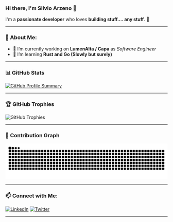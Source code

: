 ### Hi there, I'm Silvio Arzeno 👋

I'm a **passionate developer** who loves **building stuff.... any stuff**. 🚀

---

### 🚀 About Me:
- 🔭 I’m currently working on **LumenAlta / Capa** as *Software Engineer*
- 🌱 I’m learning **Rust and Go (Slowly but surely)**

---

### 📊 GitHub Stats


[![GitHub Profile Summary](https://github-profile-summary-cards.vercel.app/api/cards/profile-details?username=SilvioArzeno&theme=tokyonight)](https://github.com/SilvioArzeno)

---

### 🏆 GitHub Trophies
![GitHub Trophies](https://github-profile-trophy.vercel.app/?username=SilvioArzeno&theme=radical&no-frame=true&margin-w=15)

---

### 🐍 Contribution Graph
![Snake animation](https://raw.githubusercontent.com/silvioarzeno/silvioarzeno/output/github-contribution-grid-snake-dark.svg)

---

### 📫 Connect with Me:
[![LinkedIn](https://img.shields.io/badge/LinkedIn-Profile-blue?style=flat-square&logo=linkedin)](https://www.linkedin.com/in/silvioarzeno)
[![Twitter](https://img.shields.io/badge/Twitter-Profile-blue?style=flat-square&logo=twitter)](https://twitter.com/ArzenoSilvio)

---
